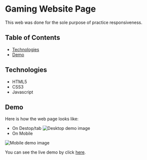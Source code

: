 # Gaming Website Page

This web was done for the sole purpose of practice responsiveness.

## Table of Contents

* [Technologies](#technologies)
* [Demo](#demo)

## Technologies

* HTML5
* CSS3
* Javascript

## Demo

Here is how the web page looks like: 
* On Destop/tab
![Desktop demo image](https://bn1301files.storage.live.com/y4mnCnAAYJOFP29P1ESb82M3cUDtdHJo-iEW7tI31LB-vNV4FutdaF6pwSXFzn37VJZur1gl9YwQOooO7V1Sagtz4MIxgsHkA4ZLuFpK4uwpywklK2zlJmAXUpwDb4a6T0YfzahHaHKubw6gZkh6T2Nm9TKy3EXX8kifeJnHYG1L3dBcHiVCmh7ME9oXUHeCqaN?width=1512&height=781&cropmode=none "Deskptop demo image")
* On Mobile
 
![Mobile demo image](https://bn1301files.storage.live.com/y4m-_tE-LuX673MOzD2N766X4VfGD-GPcvIbh6g4D8RgSIvoSnt10UzCftpGq9EgwfJD8nSt7CnFFOFshl8oUm5bBto3-Na_Lb1OX_2TRg8BVyicOUr93w4YJkXpitlMpbaGbttJOsquaL7dXnTj_9zMr4Gl-nTKS0KsFXVMEOACWBk5x2WUZ0WSqPnpu1FqM5x?width=416&height=739&cropmode=none "Mobile demo image")

You can see the live demo by click [here](https://israel-beni.github.io/Gaming-website-page/).
